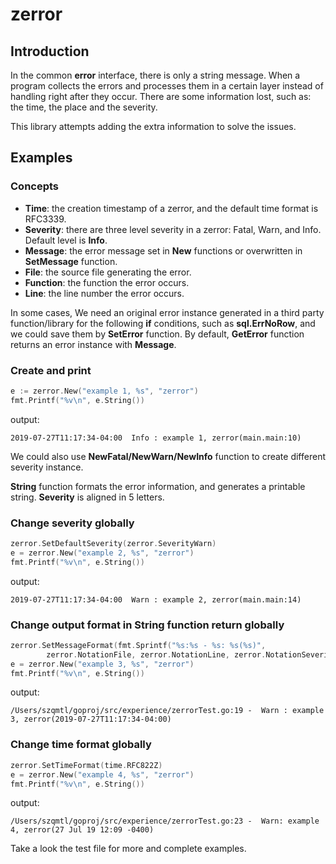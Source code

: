 # zerror

## Introduction
In the common **error** interface, there is only a string message. When a program collects the errors and processes them 
in a certain layer instead of handling right after they occur. There are some information lost, such as: 
the time, the place and the severity.

This library attempts adding the extra information to solve the issues.

## Examples

### Concepts
* **Time**: the creation timestamp of a zerror, and the default time format is RFC3339.
* **Severity**: there are three level severity in a zerror: Fatal, Warn, and Info. Default level is **Info**.
* **Message**: the error message set in **New** functions or overwritten in **SetMessage** function.
* **File**: the source file generating the error.
* **Function**: the function the error occurs.
* **Line**: the line number the error occurs.

In some cases, We need an original error instance generated in a third party function/library for the following **if** 
conditions, such as **sql.ErrNoRow**, and we could save them by **SetError** function. By default, **GetError** function 
returns an error instance with **Message**.

### Create and print

```go
e := zerror.New("example 1, %s", "zerror")
fmt.Printf("%v\n", e.String())
```
output:
```text
2019-07-27T11:17:34-04:00  Info : example 1, zerror(main.main:10)
```
We could also use **NewFatal/NewWarn/NewInfo** function to create different severity instance.

**String** function formats the error information, and generates a printable string. **Severity** is aligned in 5 letters.

### Change severity globally

```go
zerror.SetDefaultSeverity(zerror.SeverityWarn)
e = zerror.New("example 2, %s", "zerror")
fmt.Printf("%v\n", e.String())
```
output:
```text
2019-07-27T11:17:34-04:00  Warn : example 2, zerror(main.main:14)
```

### Change output format in **String** function return globally
```go
zerror.SetMessageFormat(fmt.Sprintf("%s:%s - %s: %s(%s)",
		zerror.NotationFile, zerror.NotationLine, zerror.NotationSeverity, zerror.NotationMessage, zerror.NotationTime))
e = zerror.New("example 3, %s", "zerror")
fmt.Printf("%v\n", e.String())
```
output:
```text
/Users/szqmtl/goproj/src/experience/zerrorTest.go:19 -  Warn : example 3, zerror(2019-07-27T11:17:34-04:00)
```

### Change time format globally
```go
zerror.SetTimeFormat(time.RFC822Z)
e = zerror.New("example 4, %s", "zerror")
fmt.Printf("%v\n", e.String())
```
output:
```text
/Users/szqmtl/goproj/src/experience/zerrorTest.go:23 -  Warn: example 4, zerror(27 Jul 19 12:09 -0400)
```

Take a look the test file for more and complete examples.